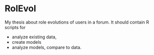 RolEvol
=======

My thesis about role evolutions of users in a forum. It should contain R scripts for 
- analyze existing data,
- create models
- analyze models, compare to data.


